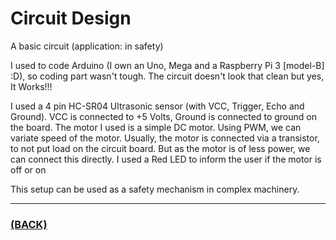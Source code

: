 # Circuit Design
A basic circuit (application: in safety)

I used to code Arduino (I own an Uno, Mega and a Raspberry Pi 3 [model-B] :D), so coding part wasn't tough.
The circuit doesn't look that clean but yes, It Works!!!

I used a 4 pin HC-SR04 Ultrasonic sensor (with VCC, Trigger, Echo and Ground). VCC is connected to +5 Volts, Ground is connected to ground on the board.
The motor I used is a simple DC motor. Using PWM, we can variate speed of the motor. Usually, the motor is connected via a transistor, to not put load on the circuit board. But as the motor is of less power, we can connect this directly. 
I used a Red LED to inform the user if the motor is off or on

This setup can be used as a safety mechanism in complex machinery.

---

### [(BACK)](https://github.com/theamankumarsingh/amfoss-tasks)
